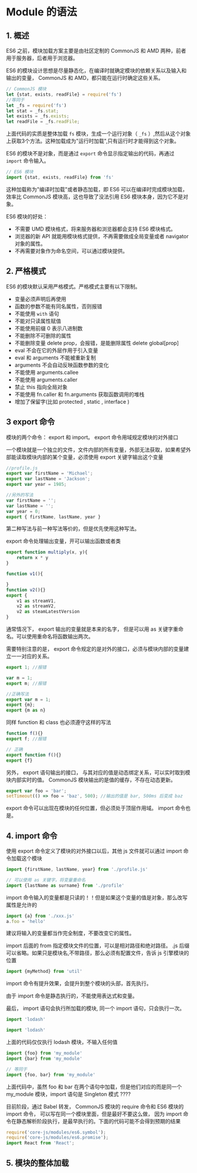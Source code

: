 # Module 的语法
## 1. 概述
ES6 之前，模块加载方案主要是由社区定制的 CommonJS 和 AMD 两种，前者用于服务器，后者用于浏览器。

ES6 的模块设计思想是尽量静态化，在编译时就确定模块的依赖关系以及输入和输出的变量， CommonJS 和 AMD，都只能在运行时确定这些关系。

```javascript
// CommonJS 模块
let {stat, exists, readFile} = require('fs')
//等同于
let _fs = require('fs')
let stat = _fs.stat;
let exists = _fs.exists;
let readFile = _fs.readFile;

```
上面代码的实质是整体加载 `fs` 模块，生成一个运行对象（ `_fs` ）,然后从这个对象上获取3个方法。这种加载成为"运行时加载",只有运行时才能得到这个对象。

ES6 的模块不是对象，而是通过 `export` 命令显示指定输出的代码，再通过 `import` 命令输入。
```javascript
// ES6 模块
import {stat, exists, readFile} from 'fs'
```
这种加载称为"编译时加载"或者静态加载，即 ES6 可以在编译时完成模块加载，效率比 CommonJS 模块高，这也导致了没法引用 ES6 模块本身，因为它不是对象。

ES6 模块的好处：
- 不需要 UMD 模块格式，将来服务器和浏览器都会支持 ES6 模块格式。
- 浏览器的新 API 就能用模块格式提供，不再需要做成全局变量或者 navigator 对象的属性。
- 不再需要对象作为命名空间，可以通过模块提供。


## 2. 严格模式
ES6 的模块默认采用严格模式。严格模式主要有以下限制。

- 变量必须声明后再使用
- 函数的参数不能有同名属性，否则报错
- 不能使用 `with` 语句
- 不能对只读属性赋值
- 不能使用前缀 0 表示八进制数
- 不能删除不可删除的属性
- 不能删除变量 delete prop，会报错，是能删除属性 delete global[prop]
- eval 不会在它的外层作用于引入变量
- eval 和 arguments 不能被重新复制
- arguments 不会自动反映函数参数的变化
- 不能使用 arguments.callee
- 不能使用 arguments.caller
- 禁止 this 指向全局对象
- 不能使用 fn.caller 和 fn.arguments 获取函数调用的堆栈
- 增加了保留字(比如 protected , static , interface )

## 3 export 命令
模块的两个命令： export 和 import。 export 命令用域规定模块的对外接口

一个模块就是一个独立的文件，文件内部的所有变量，外部无法获取，如果希望外部能读取模块内部的某个变量，必须使用 export 关键字输出这个变量
```javascript
//profile.js
export var firstName = 'Michael';
export var lastName = 'Jackson';
export var year = 1985;

//另外的写法
var firstName = '';
var lastName = '';
var year = 0;
export { firstName, lastName, year }
```
第二种写法与前一种写法等价的，但是优先使用这种写法。

export 命令处理输出变量，开可以输出函数或者类
```javascript
export function multiply(x, y){
    return x * y
}

function v1(){

}
function v2(){}
export {
    v1 as streamV1,
    v2 as streamV2,
    v2 as steamLatestVersion
}
```
通常情况下， export 输出的变量就是本来的名字， 但是可以用 as 关键字重命名。可以使用重命名将函数输出两次。

需要特别注意的是， export 命令规定的是对外的接口，必须与模块内部的变量建立一一对应的关系。
```javascript
export 1; //报错

var m = 1;
export m; //报错

//正确写法
export var m = 1;
export {m};
export {m as n}
```

同样 function 和 class 也必须遵守这样的写法
```javascript
function f(){}
export f; //报错

// 正确
export function f(){}
export {f}
```

另外， export 语句输出的接口， 与其对应的值是动态绑定关系，可以实时取到模块内部实时的值。 CommonJS 模块输出的是值的缓存，不存在动态更新。
```javascript
export var foo = 'bar';
setTimeout(() => foo = 'baz', 500); //输出的值是 bar, 500ms 后变成 baz
```

export 命令可以出现在模块的任何位置，但必须处于顶层作用域。 import 命令也是。

## 4. import 命令
使用 export 命令定义了模块的对外接口以后，其他 js 文件就可以通过 import 命令加载这个模块
```javascript
import {firstName, lastName, year} from './profile.js'

// 可以使用 as 关键字，将变量重命名
import {lastName as surname} from './profile'
```

import 命令输入的变量都是只读的！！但是如果这个变量的值是对象，那么改写属性是允许的
```javascript
import {a} from './xxx.js'
a.foo = 'hello'
```

建议将输入的变量都当作完全制度，不要改变它的属性。

import 后面的 from 指定模块文件的位置，可以是相对路径和绝对路径。 .js 后缀可以省略。如果只是模块名,不带路径，那么必须有配置文件，告诉 js 引擎模块的位置
```javascript
import {myMethod} from 'util'
```
import 命令有提升效果，会提升到整个模块的头部，首先执行。

由于 import 命令是静态执行的，不能使用表达式和变量。

最后， import 语句会执行所加载的模块, 同一个 import 语句，只会执行一次。
```javascript
import 'lodash'

import 'lodash'
```
上面的代码仅仅执行 lodash 模块，不输入任何值

```javascript
import {foo} from 'my_module'
import {bar} from 'my_module'

// 等同于
import {foo, bar} from 'my_module'
```
上面代码中，虽然 foo 和 bar 在两个语句中加载，但是他们对应的而是同一个 my_module 模块，import 语句是 Singleton 模式 ????

目前阶段，通过 Babel 转发， CommonJS 模块的 require 命令和 ES6 模块的 import 命令， 可以写在同一个模块里面，但是最好不要这么做， 因为 import 命令在静态解析阶段执行，是最早执行的。下面的代码可能不会得到预期的结果
```javascript
require('core-js/modules/es6.symbol');
require('core-js/modules/es6.promise');
import React from 'React';
```

## 5. 模块的整体加载

